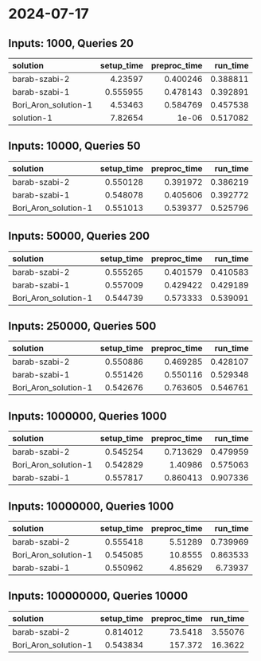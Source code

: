 # 2024-07-17

## Inputs: 1000, Queries 20

| solution             |   setup_time |   preproc_time |   run_time |
|:---------------------|-------------:|---------------:|-----------:|
| barab-szabi-2        |     4.23597  |       0.400246 |   0.388811 |
| barab-szabi-1        |     0.555955 |       0.478143 |   0.392891 |
| Bori_Aron_solution-1 |     4.53463  |       0.584769 |   0.457538 |
| solution-1           |     7.82654  |       1e-06    |   0.517082 |

## Inputs: 10000, Queries 50

| solution             |   setup_time |   preproc_time |   run_time |
|:---------------------|-------------:|---------------:|-----------:|
| barab-szabi-2        |     0.550128 |       0.391972 |   0.386219 |
| barab-szabi-1        |     0.548078 |       0.405606 |   0.392772 |
| Bori_Aron_solution-1 |     0.551013 |       0.539377 |   0.525796 |

## Inputs: 50000, Queries 200

| solution             |   setup_time |   preproc_time |   run_time |
|:---------------------|-------------:|---------------:|-----------:|
| barab-szabi-2        |     0.555265 |       0.401579 |   0.410583 |
| barab-szabi-1        |     0.557009 |       0.429422 |   0.429189 |
| Bori_Aron_solution-1 |     0.544739 |       0.573333 |   0.539091 |

## Inputs: 250000, Queries 500

| solution             |   setup_time |   preproc_time |   run_time |
|:---------------------|-------------:|---------------:|-----------:|
| barab-szabi-2        |     0.550886 |       0.469285 |   0.428107 |
| barab-szabi-1        |     0.551426 |       0.550116 |   0.529348 |
| Bori_Aron_solution-1 |     0.542676 |       0.763605 |   0.546761 |

## Inputs: 1000000, Queries 1000

| solution             |   setup_time |   preproc_time |   run_time |
|:---------------------|-------------:|---------------:|-----------:|
| barab-szabi-2        |     0.545254 |       0.713629 |   0.479959 |
| Bori_Aron_solution-1 |     0.542829 |       1.40986  |   0.575063 |
| barab-szabi-1        |     0.557817 |       0.860413 |   0.907336 |

## Inputs: 10000000, Queries 1000

| solution             |   setup_time |   preproc_time |   run_time |
|:---------------------|-------------:|---------------:|-----------:|
| barab-szabi-2        |     0.555418 |        5.51289 |   0.739969 |
| Bori_Aron_solution-1 |     0.545085 |       10.8555  |   0.863533 |
| barab-szabi-1        |     0.550962 |        4.85629 |   6.73937  |

## Inputs: 100000000, Queries 10000

| solution             |   setup_time |   preproc_time |   run_time |
|:---------------------|-------------:|---------------:|-----------:|
| barab-szabi-2        |     0.814012 |        73.5418 |    3.55076 |
| Bori_Aron_solution-1 |     0.543834 |       157.372  |   16.3622  |
